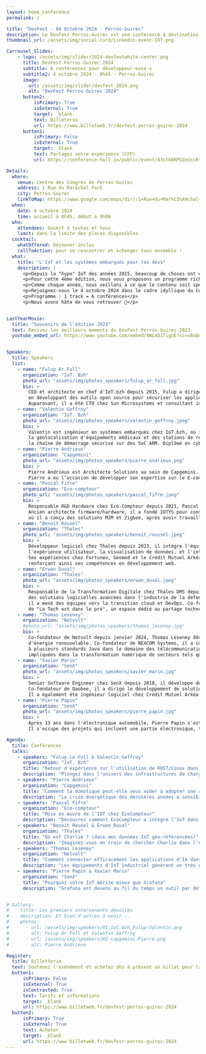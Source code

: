 ```yaml
---
layout: home_conference
permalink: /

title: "DevFest - 04 Octobre 2024 - Perros-Guirec"
description: Le DevFest Perros-Guirec est une conférence à destination des développeu.se.r.s organisée par l'association Code d'Armor.
thumbnail_url: /assets/img/social-card/Linkedin-event-IOT.png

Carrousel_Slides:
    - logo: /assets/img/slider/2024-devfestwhite-center.png
      title: DevFest Perros-Guirec 2024
      subtitle: 6 conférences pour développeur·euse·s
      subtitle2: 4 octobre 2024 - 8h45 - Perros-Guirec
      image:
        url: /assets/img/slider/devfest_2024.png 
        alt: "DevFest Perros-Guirec 2024"
      button2:
          isPrimary: True
          isExternal: True
          target: _blank
          text: Billeterie
          url: https://www.billetweb.fr/devfest-perros-guirec-2024
      button1:
          isPrimary: False
          isExternal: True
          target: _blank
          text: Partagez votre expérience (CFP)
          url: https://conference-hall.io/public/event/83stK0KPUZeUccRtx9pA

Details:
  where:
    venue: Centre des Congrès de Perros-Guirec
    address: 1 Rue du Maréchal Foch
    city: Perros-Guirec
    linkToMap: https://www.google.com/maps/dir//1+Rue+du+Mar%C3%A9chal+Foch,+22700+Perros-Guirec/@48.8150772,-3.5366425,12z/data=!4m8!4m7!1m0!1m5!1m1!1s0x48122d8b4fecb533:0xfcfd68c452f10053!2m2!1d-3.4542421!2d48.8151066?entry=ttu
  when:
    date: 4 octobre 2024
    time: accueil à 8h45, début à 9h00
  who:
    attendees: Ouvert à toutes et tous 
    limit: dans la limite des places disponibles
  cocktail: 
    whatOffered: Déjeuner inclus
    callToAction: pour se rencontrer et échanger tous ensemble !
  what:
    title: "L'IoT et les systèmes embarqués pour les devs"
    description: |
      <p>Depuis la "hype" IoT des années 2015, beaucoup de choses ont évolué. Aujourd'hui, l'accès à des matériels miniaturisés et connectés, ainsi qu'à l'infrastructure associée, est devenu une commodité. L'IoT n'est plus un concept à la mode, il est désormais omniprésent et se croise avec d'autres thématiques émergentes telles que la 6G, la cybersécurité, l'énergie et les terres rares, ainsi que l'intelligence artificielle.</p>
      <p>Pour cette 4ème édition, nous vous proposons un programme riche et varié autour des objets connectés et de leur infrastructure. Ensemble, nous explorerons les dernières nouveautés, partagerons les bonnes pratiques et reviendrons sur des retours d'expériences enrichissants.</p>
      <p>Comme chaque année, nous veillons à ce que le contenu soit spécialement conçu pour les développeurs et développeuses, les hackers et les technophiles de tous horizons. Notre objectif est de vous offrir des sessions pertinentes et stimulantes qui répondent à vos attentes.</p>
      <p>Rejoignez-nous le 4 octobre 2024 dans le cadre idyllique du Centre de Conférence de Perros-Guirec pour une journée d'échanges entre passionnés de technologie et de mer.</p>
      <p>Programme : 1 track = 6 conférences</p>
      <p>Nous avons hâte de vous retrouver 🫶</p>


LastYearMovie:
  title: "Souvenirs de l'édition 2023"
  text: Revivez les meilleurs moments du DevFest Perros-Guirec 2023.
  youtube_embed_url: https://www.youtube.com/embed/8WLXD1TigUE?si=v8uQq2YluSpqfqnv&amp;controls=0


Speakers:
  title: Speakers
  list:
    - name: "Fulup Ar Foll"
      organization: "IoT. Bzh"
      photo_url: "assets/img/photos_speakers/fulup_ar_foll.jpg"
      bio: >
        CEO et architecte en chef d'IoT.bzh depuis 2015, Fulup a dirigé la stratégie globale de l'entreprise
        en développant des outils open source pour sécuriser les applications embarquées, notamment dans le secteur automobile.
        Auparavant, il a été CTO chez Sun Microsystems et consultant indépendant pour le gouvernement français sur la sécurité internet.
    - name: "Valentin Geffroy"
      organization: "IoT. Bzh"
      photo_url: "assets/img/photos_speakers/valentin_geffroy.jpeg"
      bio: >
        Valentin est ingénieur en systèmes embarqués chez IoT.bzh, où il développe des microservices pour
        la géolocalisation d'équipements médicaux et des stations de recharge électrique. Spécialisé en cybersécurité, il a renforcé 
        la chaîne de démarrage sécurisé sur des SoC ARM. Diplômé en cybersécurité des systèmes embarqués, il allie innovation et expertise technique.
    - name: "Pierre Andrieux"
      organization: "Capgemini"
      photo_url: "assets/img/photos_speakers/pierre_andrieux.png"
      bio: >
        Pierre Andrieux est Architecte Solutions au sein de Capgemini. Passionné par les nouvelles technologies et le craftsmanship,
        Pierre a eu l’occasion de développer son expertise sur le E-commerce, la Data et le Cloud.
    - name: "Pascal Fifre"
      organization: "Eco-compteur"
      photo_url: "assets/img/photos_speakers/pascal_fifre.jpeg"
      bio: >
        Responsable R&D Hardware chez Eco-Compteur depuis 2021, Pascal Fifre coordonne l'équipe et mène des projets techniques innovants.
        Ancien architecte firmware/hardware, il a fondé IOTYS pour conseiller sur les systèmes embarqués et l'IoT. Il a également travaillé chez OPEN et CLEODE,
        où il a conçu des solutions M2M et Zigbee, après avoir travaillé en ingénierie firmware chez CORVIS, SAGEM et ALCATEL.
    - name: "Benoit Rouxel"
      organization: "Thales"
      photo_url: "assets/img/photos_speakers/benoit_roussel.jpeg"
      bio: >
        Développeur logiciel chez Thales depuis 2023, il intègre l'équipe R&D pour travailler sur la géomatique, 
        l'expérience utilisateur, la visualisation de données, et l'intégration d'algorithmes d'intelligence artificielle. 
        Ses expériences chez Fortuneo, Geomod et le Crédit Mutuel Arkéa lui ont permis de maîtriser divers langages et technologies,
        renforçant ainsi ses compétences en développement web.
    - name: "Erwan Duval"
      organization: "Thales"
      photo_url: "assets/img/photos_speakers/erwan_duval.jpeg"
      bio: >
        Responsable de la Transformation Digitale chez Thales DMS depuis 2022, pilote l'innovation en intégrant 
        des solutions logicielles avancées dans l'industrie de la défense. Fort de plus de 15 ans d'expérience chez Nokia et Thales,
        il a mené des équipes vers la transition cloud et DevOps. Co-fondateur de l'incubateur "Chrysalide", il est également à l'origine
        de "La Tech est dans le pré", un espace dédié au partage technologique.
    - name: "Thomas Leseney"
      organization: "Netvolt"
      #photo_url: "assets/img/photos_speakers/thomas_leseney.jpg"
      bio: >
        Co-fondateur de Netvolt depuis janvier 2024, Thomas Leseney développe des solutions numériques pour la gestion des infrastructures
        d'énergie renouvelable. Co-fondateur de NEXCOM Systems, il a conçu et déployé des serveurs SIP pour des opérateurs mondiaux et a participé
        à plusieurs standards Java dans le domaine des télécommunications. Il est également intervenu dans la création de plusieurs start-ups
        impliquées dans la transformation numérique de secteurs tels que le Field Service Management, l'immobilier ou la finance.
    - name: "Xavier Marin"
      organization: "SenX"
      photo_url: "assets/img/photos_speakers/xavier_marin.jpg"
      bio: >
        Senior Software Engineer chez SenX depuis 2018, il développe des outils autour de Warp 10 et forme des équipes.
        Co-fondateur de Qaobee, il a dirigé le développement de solutions innovantes pour la collecte de données sportives en temps réel.
        Il a également été ingénieur logiciel chez Crédit Mutuel Arkéa et Cityzen Data, avec une expertise en DevOps, Java, et développement web.
    - name: "Pierre Papin"
      organization: "SenX"
      photo_url: "assets/img/photos_speakers/pierre_papin.jpg"
      bio: >
        Après 13 ans dans l'électronique automobile, Pierre Papin s'est reconverti dans l'informatique chez SenX en 2018.
        Il s'occupe des projets qui incluent une partie électronique, tout en contribuant à l'amélioration de Warp 10.

Agenda:
  title: Conférences
  talks:
    - speakers: "Fulup Le Foll & Valentin Geffroy"
      organization: "IoT. Bzh"
      title: "Retour d'expérience sur l'utilisation de RUST/Linux dans une borne de charge véhicule electrique"
      description: "Plongez dans l'univers des infrastructures de charge pour voitures électriques avec cette présentation captivante. Découvrez les architectures techniques derrière les communications entre bornes de charge et véhicules électriques, à travers l'expérience du projet 'Tux-Evse'. La conférence aborde les défis et solutions en matière de cybersécurité, les leçons tirées de l'utilisation de Rust par rapport à C/C++, ainsi que le modèle de cohabitation Linux/RTOS pour assurer la sûreté fonctionnelle. En prime, apprenez comment construire chez vous une borne de charge intelligente de dernière génération, en utilisant des composants open source."
    - speakers: "Pierre Andrieux"
      organization: "Capgemini"
      title: "Comment la domotique peut-elle vous aider à adopter une approche plus écoresponsable tout en réduisant vos factures ?"
      description: "La crise énergétique des dernières années a sensibilisé à la rareté de cette ressource. Cette présentation démontrera comment, grâce à des logiciels open source et des appareils connectés, il est possible de suivre en temps réel la consommation de votre domicile afin de l'optimiser."
    - speakers: "Pascal Fifre"
      organization: "Eco-compteur"
      title: "Mise en œuvre de l’IOT chez EcoCompteur"
      description: "Découvrez comment EcoCompteur a intégré l'IoT dans ses systèmes de comptage et explorez l'évolution technologique qui a permis une couverture internationale. Cette conférence offrira un retour d'expérience riche sur la sélection et la mise en œuvre des solutions IoT, en abordant les contraintes techniques, la législation, la sécurité et les performances des systèmes déployés. Vous plongerez dans l'histoire de l'IoT chez EcoCompteur, les défis rencontrés et les perspectives d'avenir."
    - speakers: "Benoit Rouxel & Erwan Duval"
      organization: "Thales"
      title: "Où est Charlie ? (dans mes données IoT géo-référencées)"
      description: "Imaginez-vous en train de chercher Charlie dans l'une des célèbres illustrations du jeu. C'est amusant, mais souvent frustrant, n'est-ce pas ? Maintenant, transposez ce défi au monde des données IoT géo-référencées. Lorsqu'il s'agit de traiter d'énormes volumes de données issues de capteurs radar, trouver les informations pertinentes peut s'avérer tout aussi complexe et chronophage. Cette présentation montre comment ce défi a été relevé en exploitant la puissance d'OpenSearch pour transformer cette quête en une expérience à la fois intuitive et efficace pour l'utilisateur. À partir d'une base de données OpenSearch contenant des détections radar, il sera démontré comment les utilisateurs peuvent explorer et naviguer facilement dans ces données. L'exploration passera par OpenSearch Dashboard, les vector tiles, l'API d'OpenSearch, et les modèles de langage naturel. Cette approche, c'est un peu comme disposer d'une loupe magique dans le jeu 'Où est Charlie ?' : elle permettrait de trouver Charlie en un clin d'œil. La solution proposée offre aux utilisateurs une exploration de leurs données IoT qui est à la fois rapide, performante et accessible."
    - speakers: "Thomas Leseney"
      organization: "Netvolt"
      title: "Comment connecter efficacement les applications d'IA dans les systèmes IOT industriels, de l'Edge au Cloud"
      description: "Les équipements d'IoT industriel génèrent un très grand volume de données qui sont indispensables à l'optimisation de l'exploitation. Qu'il s'agisse d'un site minier, d'un parc éolien ou d'une usine isolée, ces environnements sont souvent distribués et toujours soumis à de fortes contraintes techniques. Il n'est ainsi pas possible de s'appuyer sur des architectures Cloud et les modèles d'IA et les systèmes de décisions doivent s'exécuter localement. Le nouveau système de communications NATS, incubé au sein de la Cloud Native Computing Foundation, permet de construire simplement des architectures hybrides qui unifient les niveaux Edge et Cloud. Nous montrerons comment nous utilisons NATS pour mettre en oeuvre des applications d'IA dans de tels systèmes d'IOT industriel."
    - speakers: "Pierre Papin & Xavier Marin"
      organization: "SenX"
      title: "Pourquoi votre IoT mérite mieux que Grafana"
      description: "Grafana est devenu au fil du temps un outil par défaut pour la dataviz IoT mais il n'est pas sans défaut. Nous proposons une découverte de Discovery, un framework web open source de dashboard as code permettant de combler les lacunes de Grafana et d'aller plus loin dans l'analyse de vos données IoT."


# Gallery:
#    title: Les premiers intervenants dévoilés
#    description: Et bien d'autres à venir...
#    photos:
#      - url: /assets/img/speakers/01_iot.bzh_Fulup-Valentin.png
#        alt: Fulup Ar Foll et Valentin Geffroy
#      - url: /assets/img/speakers/02-capgemini-Pierre.png
#        alt: Pierre Andrieux

Register:
  title: Billetterie
  text: Soutenez l'événément et achetez dès à présent un billet pour la conférence 2024.
  button1:
      isPrimary: False
      isExternal: True
      isContrasted: True
      text: Tarifs et informations
      target: _blank
      url: https://www.billetweb.fr/devfest-perros-guirec-2024
  button2:
      isPrimary: True
      isExternal: True
      text: Acheter
      target: _blank
      url: https://www.billetweb.fr/devfest-perros-guirec-2024
---
```

